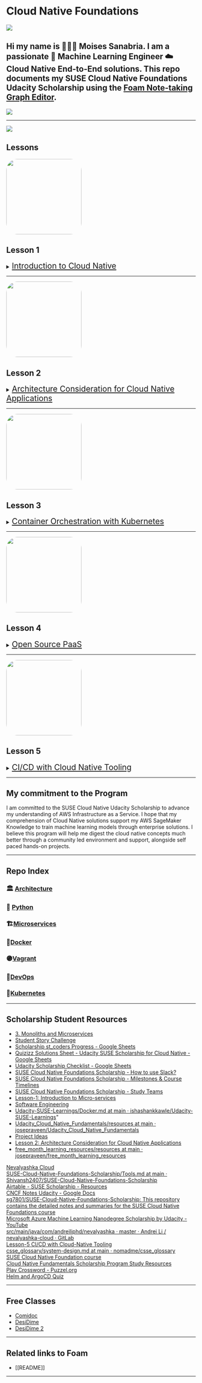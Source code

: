 # Cloud Native Foundations

<img src="./assets/images/logos/udacity_cnf_tools_preview.png" />

## Hi my name is 👨🏽‍💻 **Moises Sanabria**. I am a passionate 🧠 Machine Learning Engineer ☁️ Cloud Native End-to-End solutions. This repo documents my SUSE Cloud Native Foundations Udacity Scholarship using the [Foam Note-taking Graph Editor](https://foambubble.github.io/foam/#how-do-i-use-foam).

<img src="./assets/images/lessons/cloud_foundations_foam_node_graph.gif?raw-true"/>

---

<img src="./assets/images/lessons/udacity_cnf_course_outline.png?raw-true"/>

## Lessons

<img src="./assets/images/lessons/lesson_1_icon.jpeg?raw-true" width="200px" style="max-width: 200px; border-radius: 30px;"/>

## Lesson 1

<details>
    <summary><a href="https://github.com/moisestech/cloud-native-foundations/blob/master/cloud-native/_cloud-native.md" style="font-size: 1.5em;">Introduction to Cloud Native</a></summary>
    History of Cloud Native Architecture and intro to Cloud Native tools.

| LESSONS                                |                                             |
| -------------------------------------- | ------------------------------------------- |
| [1.1 — Meet Your Instructor]()         | [1.5 — CNCF and Cloud-Native Tooling]()     |
| [1.2 — Prequisites]()                  | [1.6 — Stakeholders]()                      |
| [1.3 — Course Outline]()               | [1.7 — Tools, Environment & Dependencies]() |
| [1.4 — Introduction to Cloud-Native]() | [1.8 — Recap]()                             |

</details>

---

<img src="./assets/images/lessons/lesson_2_icon.jpeg?raw-true" width="200px" style="max-width: 200px; border-radius: 30px;"/>

## Lesson 2

<details>
    <summary><a href="https://github.com/moisestech/cloud-native-foundations/blob/master/cloud-native/architecture/_arch.md" style="font-size: 1.5em;">Architecture Consideration for Cloud Native Applications</a></summary>
    Monoliths and Microservices, their differences, and their pros and cons

### Lessons Links to Udacity Course

| LESSONS                                                     |                                                            |
| ----------------------------------------------------------- | ---------------------------------------------------------- |
| [1. Introduction]()                                         | [8. Solution: Monoliths and Microservices]()               |
| [2. Design Considerations for Cloud-Native Applications]()  | [10. Quizzes: Best Practices For Application Deployment]() |
| [3.3 — Docker for Application Packaging]()                  | [11. Exercise: Endpoints for Application Status]()         |
| [3. Monoliths and Microservices]()                          | [12. Solution: Endpoints for Application Status]()         |
| [4. Quizzes: Monoliths and Microservices]()                 | [13. Exercise: Application Logging]()                      |
| [5. Trade-offs for Monoliths and Microservices]()           | [14. Solution: Application Logging]()                      |
| [6. Quizzes: Trade-offs for Monoliths and Microservices]()  | [15. Edge Case: Amorphous Applications]()                  |
| [7. Exercise: Trade-offs for Monoliths and Microservices]() | [16. Lesson Conclusion]()                                  |

</details>

---

<img src="./assets/images/lessons/lesson_3_icon.jpeg?raw-true" width="200px" style="max-width: 200px; border-radius: 30px;"/>

## Lesson 3

<details>
    <summary><a href="https://github.com/moisestech/cloud-native-foundations/blob/master/cloud-native/kubernetes/_kubernetes.md" style="font-size: 1.5em;">Container Orchestration with Kubernetes</a></summary>
    How to use Docker to create an image and how to deploy an application to Kubernetes

### Lesson 3 Notes in Repo

[Docker]()  
[Docker Commands]()  
[VM to Containers]()

[Kubernetes]()
[Deploy Kubernetes]()  
[Gateway API]()  
[Kubeconfig]()  
[Declarative Kubernetes Manifest]()  
[Failing Control Plane]()

[Kubernetes Resources Part 1]()  
[Kubernetes Resources Part 2]()  
[Kubernetes Resources Part 3]()

| UDACITY LESSONS                                                       |                                                            |
| --------------------------------------------------------------------- | ---------------------------------------------------------- |
| [3.1 — Introduction]()                                                | [3.15 — Solution: Deploy Your First Kubernetes Cluster]()  |
| [3.2 — Transitions from VMs to Containers]()                          | [3.16 — Kubernetes Resources Part 1]()                     |
| [3.3 — Docker for Application Packaging]()                            | [3.17 — Kubernetes Resources Part 2]()                     |
| [3.4 — Docker Walkthrough]()                                          | [3.18 — Kubernetes Resources Part 3]()                     |
| [3.5 — Useful Docker Commands]()                                      | [3.19 — Useful kubectl Commands]()                         |
| [3.6 — Quizzes: Docker for Application Packaging]()                   | [3.20 — Quizzes: Kubernetes Resources]()                   |
| [3.7 — Exercise: Docker for Application Packaging]()                  | [3.21 — Exercise: Kubernetes Resources]()                  |
| [3.8 — Solution: Docker for Application Packaging]()                  | [3.22 — Solution: Kubernetes Resources]()                  |
| [3.9 — Kubernetes - The Container Orchestrator Framework]()           | [3.23 — Declarative Kubernetes Manifests]()                |
| [3.10 — Quizzes: Kubernetes - The Container Orchestrator Framework]() | [3.24 — Quizzes: Declarative Kubernetes Manifests]()       |
| [3.11 — Deploy Your First Kubernetes Cluster]()                       | [3.25 — Exercise: Declarative Kubernetes Manifests]()      |
| [3.12 — Kubeconfig]()                                                 | [3.26 — Solution: Declarative Kubernetes Manifests]()      |
| [3.13 — Quizzes: Deploy Your First Kubernetes Cluster]()              | [3.27 — Edge Case: Failing Control Plane for Kubernetes]() |
| [3.14 — Exercise: Deploy Your First Kubernetes Cluster]()             | [3.28 — Lesson Review]()                                   |

</details>

---

<img src="./assets/images/lessons/lesson_4_icon.jpeg?raw-true" width="200px" style="max-width: 200px; border-radius: 30px;"/>

## Lesson 4

<details>
    <summary><a href="https://github.com/moisestech/cloud-native-foundations/tree/master/cloud-native/paas" style="font-size: 1.5em;">Open Source PaaS</a></summary>
    Platform as a Service.

    Coming Soon!

</details>

---

<img src="./assets/images/lessons/lesson_5_icon.jpeg?raw-true" width="200px" style="max-width: 200px; border-radius: 30px;"/>

## Lesson 5

<details>
    <summary><a href="https://github.com/moisestech/cloud-native-foundations/blob/master/cloud-native/ci/_ci.md" style="font-size: 1.5em;">CI/CD with Cloud Native Tooling</a></summary>
    CI/CD tools and how to use and deploy an application

    Coming Soon!

</details>

---

## My commitment to the Program

I am committed to the SUSE Cloud Native Udacity Scholarship to advance my understanding of AWS Infrastructure as a Service. I hope that my comprehension of Cloud Native solutions support my AWS SageMaker Knowledge to train machine learning models through enterprise solutions. I believe this program will help me digest the cloud native concepts much better through a community led environment and support, alongside self paced hands-on projects.

---

## Repo Index

### 🏛 [Architecture](https://github.com/moisestech/cloud-native-foundations/blob/master/cloud-native/architecture/_arch.md)

### 🐍 [Python](https://github.com/moisestech/cloud-native-foundations/blob/master/cloud-native/python/_python.md)

### 🏗️[Microservices](https://github.com/moisestech/cloud-native-foundations/blob/master/cloud-native/microservices/_microservices.md)

### 🐳[Docker](https://github.com/moisestech/cloud-native-foundations/blob/master/cloud-native/docker/_docker.md)

### 🟣[Vagrant](https://github.com/moisestech/cloud-native-foundations/blob/master/cloud-native/vagrant/_vagrant.md)

### 🔧[DevOps](https://github.com/moisestech/cloud-native-foundations/blob/master/cloud-native/devops/_devops.md)

### 🐙[Kubernetes](https://github.com/moisestech/cloud-native-foundations/blob/master/cloud-native/kubernetes/_kubernetes.md)

---

## Scholarship Student Resources

- [3. Monoliths and Microservices](https://www.notion.so/3-Monoliths-and-Microservices-a5d3280d4d964492a4c7874004b24fc2)
- [Student Story Challenge](https://sites.google.com/udacity.com/pytorch-scholarship-facebook/phase-1-archived/community-archived/top-5-student-stories/student-story-challenge)
- [Scholarship st_coders Progress - Google Sheets](https://docs.google.com/spreadsheets/d/1SsExRpi_DKscD7n0WtnP3a3qkL_twOq5G9q3sp0M2ek/edit?ts=60dc1600#gid=0)
- [Quizizz Solutions Sheet - Udacity SUSE Scholarship for Cloud Native - Google Sheets](https://docs.google.com/spreadsheets/d/1f3FCmPJX5uRwPlVg3n4mZLuy-29G_8lv0xf9KKCrS3U/edit#gid=334325040)
- [Udacity Scholarship Checklist - Google Sheets](https://docs.google.com/spreadsheets/d/1REpmEI5AFxAlclnatHyygawTVv2UKIoT5PH6dk72xII/edit#gid=0)
- [SUSE Cloud Native Foundations Scholarship - How to use Slack?](https://sites.google.com/udacity.com/suse-cloud-native-foundations/resources/how-to-use-slack)
- [SUSE Cloud Native Foundations Scholarship - Milestones & Course Timelines](https://sites.google.com/udacity.com/suse-cloud-native-foundations/resources/milestones-course-timelines)
- [SUSE Cloud Native Foundations Scholarship - Study Teams](https://sites.google.com/udacity.com/suse-cloud-native-foundations/community/study-teams)
- [Lesson-1: Introduction to Micro-services](https://www.notion.so/Lesson-1-Introduction-to-Micro-services-59febe7e1f5d43c4a52062b4674f93b5)
- [Software Engineering](https://softwareengineeringdaily.com/)
- [Udacity-SUSE-Learnings/Docker.md at main · ishashankkawle/Udacity-SUSE-Learnings](https://github.com/ishashankkawle/Udacity-SUSE-Learnings/blob/main/Lesson%203%20:%20Docker%20and%20Kubernetes/Docker.md)"
- [Udacity_Cloud_Native_Fundamentals/resources at main · josepraveen/Udacity_Cloud_Native_Fundamentals](https://github.com/josepraveen/Udacity_Cloud_Native_Fundamentals/tree/main/resources)
- [Project Ideas](https://docs.google.com/forms/d/e/1FAIpQLSc2bbVUNbD74HB0Of9tnya_0maMHGBGqlHUeX9dTLmZATnw7A/viewform)
- [Lesson 2: Architecture Consideration for Cloud Native Applications](https://www.notion.so/Lesson-2-Architecture-Consideration-for-Cloud-Native-Applications-5d04e5120f8b4f90b09be446e694935d)
- [free_month_learning_resources/resources at main · josepraveen/free_month_learning_resources](https://github.com/josepraveen/free_month_learning_resources/tree/main/resources)

<DT><A HREF="http://nevalyashka.andreiliphd.com/" ADD_DATE="1626863774" ICON="" >Nevalyashka Cloud</A>
<DT><A HREF="https://github.com/Shivansh2407/SUSE-Cloud-Native-Foundations-Scholarship/blob/main/Tools.md" ADD_DATE="1626863774" ICON="" >SUSE-Cloud-Native-Foundations-Scholarship/Tools.md at main · Shivansh2407/SUSE-Cloud-Native-Foundations-Scholarship</A>
<DT><A HREF="https://airtable.com/shryLSJS4CQslJBO9/tbl6A99RXoOm7DYSJ" ADD_DATE="1626863774" ICON="" >Airtable - SUSE Scholarship - Resources</A>
<DT><A HREF="https://docs.google.com/document/d/128i2HD32vcnYjdaQJSokKoU83DW5gK_zjYKpsDoePGM/edit#heading=h.4vswagjnz90h" ADD_DATE="1626863774" ICON="" >CNCF Notes Udacity - Google Docs</A>
<DT><A HREF="https://github.com/sg7801/SUSE-Cloud-Native-Foundations-Scholarship" ADD_DATE="1626863774" ICON="" >sg7801/SUSE-Cloud-Native-Foundations-Scholarship: This repository contains the detailed notes and summaries for the SUSE Cloud Native Foundations course</A>
<DT><A HREF="https://www.youtube.com/watch?v=cL0aj3drVjY" ADD_DATE="1626863774" ICON="" >Microsoft Azure Machine Learning Nanodegree Scholarship by Udacity - YouTube</A>
<DT><A HREF="https://gitlab.com/andreiliphd/nevalyashka-cloud/-/tree/master/src/main/java/com/andreiliphd/nevalyashka" ADD_DATE="1626863774" ICON="" >src/main/java/com/andreiliphd/nevalyashka · master · Andrei Li / nevalyashka-cloud · GitLab</A>
<DT><A HREF="https://www.notion.so/Lesson-5-CI-CD-with-Cloud-Native-Tooling-17a50539b4e945cdaa0bec63fb8279df" ADD_DATE="1626863774" ICON="" >Lesson-5 CI/CD with Cloud-Native Tooling</A>
<DT><A HREF="https://github.com/nomadme/csse_glossary/blob/main/system-design.md" ADD_DATE="1626863774" ICON="" >csse_glossary/system-design.md at main · nomadme/csse_glossary</A>
<DT><A HREF="https://www.notion.so/SUSE-Cloud-Native-Foundation-course-97216e94d7df4347bd99188f3fc09777" ADD_DATE="1626863774" ICON="" >SUSE Cloud Native Foundation course</A>
<DT><A HREF="https://www.notion.so/Cloud-Native-Fundamentals-Scholarship-Program-Study-Resources-8b814534d63c49a6bcfb760558a8bcba" ADD_DATE="1626863774" ICON="" >Cloud Native Fundamentals Scholarship Program Study Resources</A>
<DT><A HREF="https://puzzel.org/crossword/play?p=-MeVzVi7T86-RfRkEB0q" ADD_DATE="1626863774" ICON="" >Play Crossword - Puzzel.org</A>
<DT><A HREF="https://docs.google.com/forms/d/e/1FAIpQLSfIBaBYgLOIz7ACdNYETJCxbNcR0Q5WT1iJ1Sql2oFDr8F65A/closedform" ADD_DATE="1626863774" ICON="" >Helm and ArgoCD Quiz</A>
</DL><p>

---

## Free Classes

- [Comidoc](https://comidoc.net/)
- [DesiDime](https://www.desidime.com/deals/45-paid-udemy-courses-for-free)
- [DesiDime 2](https://www.desidime.com/selective_search?utf8=%E2%9C%93&keyword=udemy&search_list=searches&button=)

---

## Related links to Foam

- [[README]]

---
